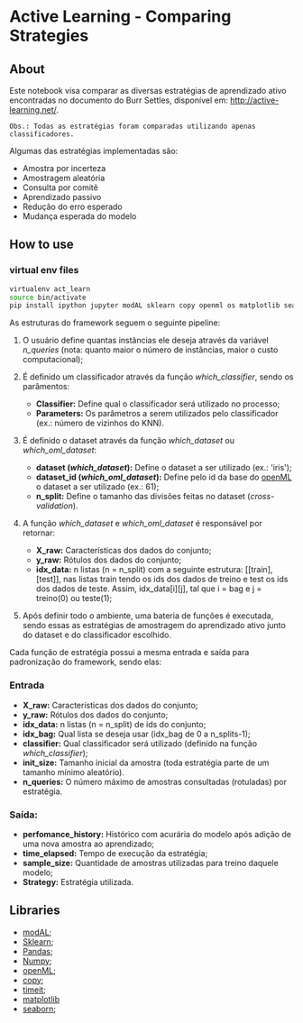# Active Learning - Comparing Strategies 

## About

Este notebook visa comparar as diversas estratégias de aprendizado ativo encontradas no documento do Burr Settles, disponível em: http://active-learning.net/.

    Obs.: Todas as estratégias foram comparadas utilizando apenas classificadores.

Algumas das estratégias implementadas são:

- Amostra por incerteza
- Amostragem aleatória
- Consulta por comitê
- Aprendizado passivo
- Redução do erro esperado
- Mudança esperada do modelo

## How to use

### virtual env files

``` bash
virtualenv act_learn
source bin/activate
pip install ipython jupyter modAL sklearn copy openml os matplotlib seaborn timeit ...
```

As estruturas do framework seguem o seguinte pipeline:
1. O usuário define quantas instâncias ele deseja através da variável *n_queries* (nota: quanto maior o número de instâncias, maior o custo computacional);

2. É definido um classificador através da função *which_classifier*, sendo os parâmentos:
    - **Classifier:** Define qual o classificador será utilizado no processo;
    - **Parameters:** Os parâmetros a serem utilizados pelo classificador (ex.: número de vizinhos do KNN).
    
3. É definido o dataset através da função *which_dataset* ou *which_oml_dataset*:
    - **dataset (*which_dataset*):** Define o dataset a ser utilizado (ex.: 'iris');
    - **dataset_id (*which_oml_dataset*):** Define pelo id da base do [openML](https://www.openml.org/home) o dataset a ser utilizado (ex.: 61);
    - **n_split:** Define o tamanho das divisões feitas no dataset  (*cross-validation*).
    
4. A função *which_dataset* e *which_oml_dataset* é responsável por retornar:
    - **X_raw:** Características dos dados do conjunto;
    - **y_raw:** Rótulos dos dados do conjunto;
    - **idx_data:** n listas (n = n_split) com a seguinte estrutura: [[train],[test]], nas listas train tendo os ids dos dados de treino e test os ids dos dados de teste. Assim, idx_data[i][j], tal que i = bag e j = treino(0) ou teste(1);

5. Após definir todo o ambiente, uma bateria de funções é executada, sendo essas as estratégias de amostragem do aprendizado ativo junto do dataset e do classificador escolhido.

Cada função de estratégia possui a mesma entrada e saída para padronização do framework, sendo elas:

### Entrada
- **X_raw:** Características dos dados do conjunto;
- **y_raw:**  Rótulos dos dados do conjunto;
- **idx_data:** n listas (n = n_split) de ids do conjunto;
- **idx_bag:** Qual lista se deseja usar (idx_bag de 0 a n_splits-1);
- **classifier:** Qual classificador será utilizado (definido na função *which_classifier*);
- **init_size:**  Tamanho inicial da amostra (toda estratégia parte de um tamanho mínimo aleatório).
- **n_queries:** O número máximo de amostras consultadas (rotuladas) por estratégia. 

### Saída:
- **perfomance_history:** Histórico com acurária do modelo após adição de uma nova amostra ao aprendizado;
- **time_elapsed:** Tempo de execução da estratégia;
- **sample_size:** Quantidade de amostras utilizadas para treino daquele modelo;
- **Strategy:** Estratégia utilizada.


## Libraries

- [modAL](https://modal-python.readthedocs.io/en/latest/);
- [Sklearn](https://scikit-learn.org/stable/index.html);
- [Pandas](https://pandas.pydata.org/);
- [Numpy](https://numpy.org/);
- [openML](https://pypi.org/project/openml/);
- [copy](https://docs.python.org/pt-br/3/library/copy.html);
- [timeit](https://docs.python.org/3/library/timeit.html);
- [matplotlib](https://matplotlib.org/)
- [seaborn](https://seaborn.pydata.org/);
